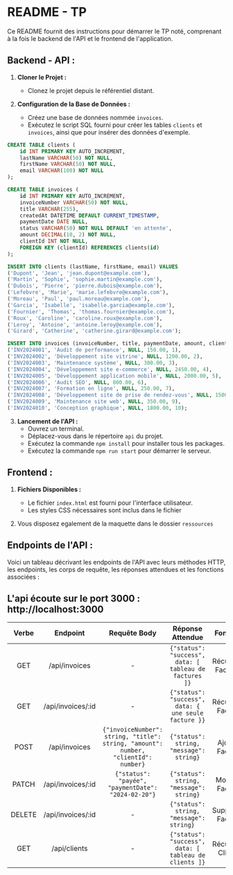 # README - TP

Ce README fournit des instructions pour démarrer le TP noté, comprenant à la fois le backend de l'API et le frontend de l'application.

## Backend - API :

1. **Cloner le Projet :**
    - Clonez le projet depuis le référentiel distant.

2. **Configuration de la Base de Données :**
    - Créez une base de données nommée `invoices`.
    - Exécutez le script SQL fourni pour créer les tables `clients` et `invoices`, ainsi que pour insérer des données d'exemple.

```sql
CREATE TABLE clients (
    id INT PRIMARY KEY AUTO_INCREMENT,
    lastName VARCHAR(50) NOT NULL,
    firstName VARCHAR(50) NOT NULL,
    email VARCHAR(100) NOT NULL
);

CREATE TABLE invoices (
    id INT PRIMARY KEY AUTO_INCREMENT,
    invoiceNumber VARCHAR(50) NOT NULL,
    title VARCHAR(255),
    createdAt DATETIME DEFAULT CURRENT_TIMESTAMP,
    paymentDate DATE NULL,
    status VARCHAR(50) NOT NULL DEFAULT 'en attente',
    amount DECIMAL(10, 2) NOT NULL,
    clientId INT NOT NULL,
    FOREIGN KEY (clientId) REFERENCES clients(id)
);

INSERT INTO clients (lastName, firstName, email) VALUES
('Dupont', 'Jean', 'jean.dupont@example.com'),
('Martin', 'Sophie', 'sophie.martin@example.com'),
('Dubois', 'Pierre', 'pierre.dubois@example.com'),
('Lefebvre', 'Marie', 'marie.lefebvre@example.com'),
('Moreau', 'Paul', 'paul.moreau@example.com'),
('Garcia', 'Isabelle', 'isabelle.garcia@example.com'),
('Fournier', 'Thomas', 'thomas.fournier@example.com'),
('Roux', 'Caroline', 'caroline.roux@example.com'),
('Leroy', 'Antoine', 'antoine.leroy@example.com'),
('Girard', 'Catherine', 'catherine.girard@example.com');

INSERT INTO invoices (invoiceNumber, title, paymentDate, amount, clientId) VALUES
('INV2024001', 'Audit de performance', NULL, 150.00, 1),
('INV2024002', 'Développement site vitrine', NULL, 1200.00, 2),
('INV2024003', 'Maintenance système', NULL, 300.00, 3),
('INV2024004', 'Développement site e-commerce', NULL, 2450.00, 4),
('INV2024005', 'Développement application mobile', NULL, 2000.00, 5),
('INV2024006', 'Audit SEO', NULL, 800.00, 6),
('INV2024007', 'Formation en ligne', NULL, 250.00, 7),
('INV2024008', 'Développement site de prise de rendez-vous', NULL, 1500.00, 8),
('INV2024009', 'Maintenance site web', NULL, 350.00, 9),
('INV2024010', 'Conception graphique', NULL, 1800.00, 10);
```


3. **Lancement de l'API :**
    - Ouvrez un terminal.
    - Déplacez-vous dans le répertoire `api` du projet.
    - Exécutez la commande `npm install` pour installer tous les packages.
    - Exécutez la commande `npm run start` pour démarrer le serveur.


## Frontend :

1. **Fichiers Disponibles :**
    - Le fichier `index.html` est fourni pour l'interface utilisateur.
    - Les styles CSS nécessaires sont inclus dans le fichier

2. Vous disposez egalement de la maquette dans le dossier `ressources` 

## Endpoints de l'API :

Voici un tableau décrivant les endpoints de l'API avec leurs méthodes HTTP, les endpoints, les corps de requête, les réponses attendues et les fonctions associées :

## L'api écoute sur le port 3000 : http://localhost:3000

| Verbe   | Endpoint                | Requête Body                                     | Réponse Attendue                                     | Fonction           |
|:---------:|:-------------------------:|:--------------------------------------------------:|:------------------------------------------------------:|:--------------------:|
| GET     | /api/invoices           | -                                                | `{"status": "success", data: [ tableau de factures ]}` | Récupérer Factures |
| GET     | /api/invoices/:id       | -                                                | `{"status": "success", data: { une seule facture }} `  | Récupérer Facture  |
| POST    | /api/invoices           | `{"invoiceNumber": string, "title": string, "amount": number, "clientId": number}` | `{"status": string, "message": string}`            | Ajouter Facture    |
| PATCH   | /api/invoices/:id       | `{"status": "payée", "paymentDate": "2024-02-20"}` | `{"status": string, "message": string}`                 | Modifier Facture   |
| DELETE  | /api/invoices/:id       | -                                                | `{"status": string, "message": string}    `             | Supprimer Facture  |
| GET     | /api/clients            | -                                                | `{"status": "success", data: [ tableau de clients ]}`   | Récupérer Clients  |

